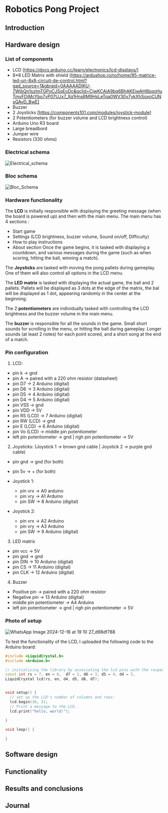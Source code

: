 # Robotics Pong Project

## Introduction


## Hardware design

### List of components
- LCD
  [https://docs.arduino.cc/learn/electronics/lcd-displays/]
- 8*8 LED Matrix with shield {https://ardushop.ro/ro/home/95-matrice-led-uri-8x8-circuit-de-control.html?gad_source=1&gbraid=0AAAAADlKU-7WjbQn1szImTGPoCJSqEoDc&gclid=CjwKCAiA9bq6BhAKEiwAH6bqoHuTmyFDjMcYbo7vP07UJx7_Xq1HnsRM9HsLeTqa0WV30v7ykXhSoxoCUNsQAvD_BwE]
- Buzzer
- 2 Joysticks [https://components101.com/modules/joystick-module]
- 2 Potentiometers (for buzzer volume and LCD brightness control)
- Arduino Uno R3 board
- Large breadbord
- Jumper wire
- Resistors (330 ohms)

### Electrical schema
![Electrical_schema](https://github.com/user-attachments/assets/4b636e72-69dc-4217-b99d-9ff69293aaa8)

### Bloc schema
![Bloc_Schema](https://github.com/user-attachments/assets/37c18c2c-1ed0-43cd-8d78-f17d8894d4d6)

### Hardware functionality
The **LCD** is initially responsible with displaying the greeting message (when the board is powered up) and then with the main menu.
The main menu has 4 sections :
- Start game
- Settings (LCD brightness, buzzer volume, Sound on/off, Difficulty)
- How to play instructions
- About section
Once the game begins, it is tasked with displaying a countdown, and various messages during the game (such as when scoring, hitting the ball, winning a match).

The **Joysticks** are tasked with moving the pong pallets during gameplay. 
One of them will also control all options in the LCD menu.

The **LED matrix** is tasked with displaying the actual game, the ball and 2 pallets. Pallets will be displayed as 3 dots at the edge of the matrix,
the bal will be displayed as 1 dot, appearing randomly in the center at the beginning.

The 2 **potentiometers** are individually tasked with controlling the LCD brightness and the buzzer volume in the main menu.

The **buzzer** is responsible for all the sounds in the game. Small short sounds for scrolling in the menu, or hitting the ball during gameplay.
Longer sounds (at least 2 notes) for each point scored, and a short song at the end of a match.


### Pin configuration

1. LCD:
- pin k -> gnd
- pin A -> paired with a 220 ohm resistor (datasheet) 
- pin D7 -> 2 Arduino (digital)
- pin D6 -> 3 Arduino (digital)
- pin D5 -> 4 Arduino (digital)
- pin D4 -> 5 Arduino (digital)
- pin VSS -> gnd
- pin VDD -> 5V
- pin RS (LCD) -> 7 Arduino (digital)
- pin RW (LCD) -> gnd
- pin E (LCD) -> 6 Arduino (digital)
- pin Vo (LCD) -> middle pin potentiometer
- left pin potentiometer -> gnd | righ pin potentiometer -> 5V

2. Joysticks:  (Joystick 1 -> brown gnd cable | Joystick 2 -> purple gnd cable)
- pin gnd -> gnd (for both)
- pin 5v -> + (for both)
- Joystick 1:
   - pin vrx -> A0 arduino
   - pin vry -> A1 Arduino
   - pin SW -> 8 Arduino (digital)

- Joystick 2:
   - pin vrx -> A2 Arduino
   - pin vry -> A3 Arduino
   - pin SW -> 9 Arduino (digital)
  
3. LED matrix
- pin vcc -> 5V
- pin gnd -> gnd
- pin DIN -> 10 Arduino (digital)
- pin CS -> 11 Arduino (digital)
- pin CLK -> 12 Arduino (digital)

4. Buzzer
- Positive pin -> paired with a 220 ohm resistor
- Negative pin -> 13 Arduino (digital)
- middle pin potentiometer -> A4 Arduino
- left pin potentiometer -> gnd | righ pin potentiometer -> 5V


### Photo of setup
![WhatsApp Image 2024-12-16 at 19 10 27_d98df788](https://github.com/user-attachments/assets/e562884b-1d54-40d0-984a-96fa4da124e2)

To test the functionality of the LCD, I uploaded the following code to the Arduino board:
```cpp
#include <LiquidCrystal.h>
#include <Arduino.h>

// initializing the library by associating the lcd pins with the respective arduino pins that it s connected to
const int rs = 7, en = 6,  d7 = 2, d6 = 3, d5 = 4, d4 = 5, 
LiquidCrystal lcd(rs, en, d4, d5, d6, d7);


void setup() {
  // set up the LCD's number of columns and rows:
  lcd.begin(16, 2);
  // Print a message to the LCD.
  lcd.print("hello, world!");
  
}

void loop() {
  
}
 ```

## Software design


## Functionality

## Results and conclusions

## Journal


